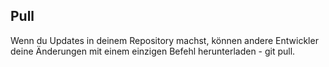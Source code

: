 ## Pull

Wenn du Updates in deinem Repository machst, können andere Entwickler deine Änderungen mit einem einzigen Befehl herunterladen - git pull.